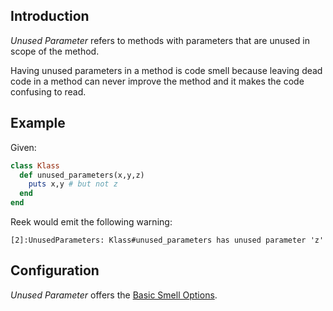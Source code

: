 ## Introduction

_Unused Parameter_ refers to methods with parameters that are unused in scope of the method.

Having unused parameters in a method is code smell because leaving dead code in
a method can never improve the method and it makes the code confusing to read.

## Example

Given:

```Ruby
class Klass
  def unused_parameters(x,y,z)
    puts x,y # but not z
  end
end
```

Reek would emit the following warning:

```
[2]:UnusedParameters: Klass#unused_parameters has unused parameter 'z'
```

## Configuration

_Unused Parameter_ offers the [Basic Smell Options](Basic-Smell-Options.md).
